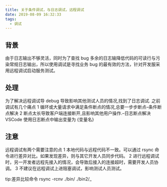 ```yaml
---
title: 关于条件调试，与日志调试，远程调试
date: 2019-08-09 16:32:33
tags:
  - 调试
---
```


## 背景

由于日志输出不够灵活，同时为了查找 bug 多余的日志输降低代码的可读行与污染常规日志输出，所以使用调试是寻找业务 bug 的最有效的方法，针对开发服采用远程调试启动服务测试。

## 处理

为了解决远程调试导 debug 导致影响其他测试人员的情况,找到了日志调试.
之前调试有几个痛点
1 循环或大量请求中满足条件断点的情况,总要一步步断点–条件断点解决
2 断点太长导致客户端连接断开,且影响其他用户操作.–日志断点解决
VSCode 使用日志断点中输出变量为 {变量名}

## 注意

远程调试有两个需要注意的点
1 本地代码与远程代码不一致。可以通过 rsync 命令进行差异对比。如果发现差异，则与其它开发人员同步代码。
2 进行远程调试时，另一开发者远程先接入的情况，会导致后接入的连接超时，需要开发人员协调。
3 不建议在远程调试上进阻塞调试，影响测试人员测试。

tip:差异比较命令 rsync -rcnv ./bin/ ./bin2/_
